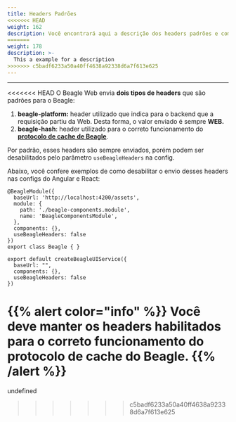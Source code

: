 ```yaml
---
title: Headers Padrões
<<<<<<< HEAD
weight: 162
description: Você encontrará aqui a descrição dos headers padrões e como desabilitados
=======
weight: 178
description: >-
  This a example for a description
>>>>>>> c5badf6233a50a40ff4638a92338d6a7f613e625
---
```


---

<<<<<<< HEAD
O Beagle Web envia **dois tipos de headers** que são padrões para o Beagle:

1. **beagle-platform:** header utilizado que indica para o backend que a requisição partiu da Web. Desta forma, o valor enviado é sempre **WEB.** 
2. **beagle-hash**: header utilizado para o correto funcionamento do [**protocolo de cache de Beagle**](../../cache/#como-o-protocolo-de-cache-funciona). 

Por padrão, esses headers são sempre enviados, porém podem ser desabilitados pelo parâmetro `useBeagleHeaders` na config. 

Abaixo, você confere exemplos de como desabilitar o envio desses headers nas configs do Angular e React:



```text
@BeagleModule({
  baseUrl: 'http://localhost:4200/assets',
  module: {
    path: './beagle-components.module',
    name: 'BeagleComponentsModule',
  },
  components: {},
  useBeagleHeaders: false
})
export class Beagle { }
```



```text
export default createBeagleUIService({
  baseUrl: "",
  components: {},
  useBeagleHeaders: false
})
```



{{% alert color="info" %}}
Você deve manter os headers habilitados para o correto funcionamento do protocolo de cache do Beagle.
{{% /alert %}}
=======
undefined
>>>>>>> c5badf6233a50a40ff4638a92338d6a7f613e625
